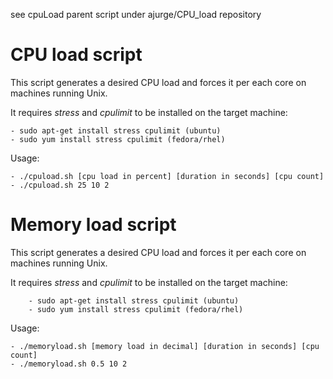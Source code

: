see cpuLoad parent script under ajurge/CPU_load repository
# CPU load script 

This script generates a desired CPU load and forces it per each core on 
machines running Unix.

It requires *stress* and *cpulimit* to be installed on the target machine:

	- sudo apt-get install stress cpulimit (ubuntu)
	- sudo yum install stress cpulimit (fedora/rhel)

Usage: 

	- ./cpuload.sh [cpu load in percent] [duration in seconds] [cpu count]
	- ./cpuload.sh 25 10 2 

# Memory load script 

This script generates a desired CPU load and forces it per each core on
machines running Unix.

It requires *stress* and *cpulimit* to be installed on the target machine:

        - sudo apt-get install stress cpulimit (ubuntu)
        - sudo yum install stress cpulimit (fedora/rhel)

Usage:

	- ./memoryload.sh [memory load in decimal] [duration in seconds] [cpu count] 
	- ./memoryload.sh 0.5 10 2 

